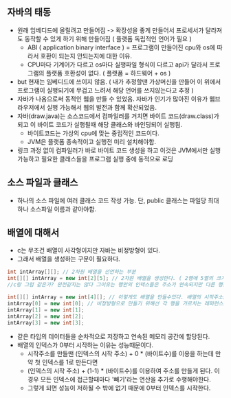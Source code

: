 ## 자바의 태동
- 원래 임베디드에 올릴려고 만들어짐 -> 확장성을 좋게 만들어서 프로세서가 달라져도 동작할 수 있게 하기 위해 만들어짐 ( 플랫폼 독립적인 언어가 필요 )
  + ABI ( application binary interface ) = 프로그램이 만들어진 cpu와 os에 따라서 호환이 되는지 안되는지에 대한 이유.
  + CPU마다 기계어가 다르고 os마다 실행파일 형식이 다르고 api가 달라서 프로그램의 플랫폼 호환성이 없다. ( 플랫폼 = 하드웨어 + os )
- but 현재는 임베디드에 쓰이지 않음. ( 내가 추정할땐 가상머신을 만들어 이 위에서 프로그램이 실행되기에 무겁고 느려서 해당 언어를 쓰지않는다고 추정 )
- 자바가 나옴으로써 동적인 웹을 만들 수 있었음. 자바가 인기가 많아진 이유가 웹브라우저에서 실행 가능해서 웹의 발전과 함께 확산되었음.
- 자바(draw.java)는 소스코드에서 컴파일러를 거치면 바이트 코드(draw.class)가 되고 이 바이트 코드가 실행될때 해당 클래스와 바인딩되어 실행됨.
  + 바이트코드는 가상의 cpu에 맞는 중립적인 코드이다.
  + JVM은 플랫폼 종속적이고 실행전 미리 설치해야함.
- 링크 과정 없이 컴파일러가 바로 바이트 코드 생성을 하고 이것은 JVM에서만 실행 가능하고 필요한 클래스들을 프로그램 실행 중에 동적으로 로딩

## 소스 파일과 클래스
- 하나의 소스 파일에 여러 클래스 코드 작성 가능. 단, public 클래스는 파일당 최대 하나 소스파일 이름과 같아야함.

## 배열에 대해서
- c는 무조건 배열이 사각형이지만 자바는 비정방형이 있다.
- 그래서 배열을 생성하는 구문이 필요하다.
```java
int intArray[][]; // 2차원 배열을 선언하는 부분
int[][] intArray = new int[2][5]; // 2차원 배열을 생성한다. ( 2행에 5열의 크기로 생성한다. , 즉 얘는 정방형!!)
//c랑 그럼 같은가? 완전같지는 않다 그이유는 행안의 인덱스들은 주소가 연속되지만 다른 행간의 주소는 연속될 수도 있고 아닐 수도 있기 때문이다.

int[][] intArray = new int[4][]; // 이렇게도 배열을 만들수있다. 배열의 시작주소를 가르치는 레퍼런스를 만들었다.
intArray[0] = new int[0]; // 비정방형으로 만들기 위해선 각 행을 가르치는 레퍼런스도 필요하기 때문에 생성을 해주는 부분이다.
intArray[1] = new int[1];
intArray[2] = new int[2];
intArray[3] = new int[3];
```
- 같은 타입의 데이터들을 순차적으로 저장하고 연속된 메모리 공간에 할당된다.
- 배열의 인덱스가 0부터 시작하는 이유는 성능때문이다.
  + 시작주소를 만들땐 (인덱스의 시작 주소) + 0 * (바이트수)를 이용을 하는데 만약 첫 인덱스를 1로 만든다면
  + (인덱스의 시작 주소) + (1-1) * (바이트수)를 이용하여 주소를 만들게 된다. 이 경우 모든 인덱스에 접근할때마다 '빼기'라는 연산을 추가로 수행해야한다.
  + 그렇게 되면 성능이 저하될 수 밖에 없기 때문에 0부터 인덱스를 시작한다.
